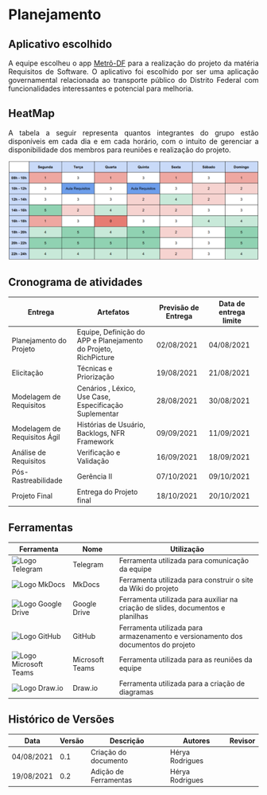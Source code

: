# Planejamento

## Aplicativo escolhido
<p align="justify"> A equipe escolheu o app <a href="https://play.google.com/store/apps/details?id=br.gov.df.metroapp">Metrô-DF</a> para a realização do projeto da matéria Requisitos de Software. O aplicativo foi escolhido por ser uma aplicação governamental relacionada ao transporte público do Distrito Federal com funcionalidades interessantes e potencial para melhoria.</p>

## HeatMap
<p align="justify"> A tabela a seguir representa quantos integrantes do grupo estão disponíveis em cada dia e em cada horário, com o intuito de gerenciar a disponibilidade dos membros para reuniões e realização do projeto.</p>

<img alt = "HeatMap" src="../../imagens/heatmap.png"/>

## Cronograma de atividades

| Entrega                       | Artefatos     |Previsão de Entrega | Data de entrega limite |
| ------------------------------| ---------     | ------------------ | ---------------------- |
| Planejamento do Projeto       | Equipe, Definição do APP e Planejamento do Projeto, RichPicture  |02/08/2021          | 04/08/2021             |
| Elicitação                    | Técnicas e Priorização |19/08/2021          | 21/08/2021             |
| Modelagem de Requisitos       |Cenários , Léxico, Use Case, Especificação Suplementar |28/08/2021          | 30/08/2021             |
| Modelagem de Requisitos Ágil  | Histórias de Usuário, Backlogs, NFR Framework |09/09/2021          | 11/09/2021             |
| Análise de Requisitos         | Verificação e Validação |16/09/2021          | 18/09/2021             |
| Pós-Rastreabilidade           | Gerência II |07/10/2021          | 09/10/2021             |
| Projeto Final                 | Entrega do Projeto final |18/10/2021          | 20/10/2021             |

## Ferramentas

| Ferramenta| Nome | Utilização |
| ----------| ---- | ---------- |
|<img alt = "Logo Telegram" src="https://logodownload.org/wp-content/uploads/2017/11/telegram-logo.png"  width = "100"/>| Telegram | Ferramenta utilizada para comunicação da equipe |
|<img alt = "Logo MkDocs" src="https://d33wubrfki0l68.cloudfront.net/e43d6fce615884aa5a3427f0ee46d1a3b8a0c7d2/6c3a5/assets/images/tool-icons/mkdocs.png"  width = "100"/>| MkDocs | Ferramenta utilizada para construir o site da Wiki do projeto|
|<img alt = "Logo Google Drive" src="https://upload.wikimedia.org/wikipedia/commons/d/da/Google_Drive_logo.png"  width = "100"/>| Google Drive | Ferramenta utilizada para auxiliar na criação de slides, documentos e planilhas |
|<img alt = "Logo GitHub" src="https://github.githubassets.com/images/modules/logos_page/GitHub-Mark.png"  width = "150"/>| GitHub | Ferramenta utilizada para armazenamento e versionamento dos documentos do projeto |
|<img alt = "Logo Microsoft Teams" src="https://upload.wikimedia.org/wikipedia/commons/thumb/c/c9/Microsoft_Office_Teams_%282018%E2%80%93present%29.svg/1200px-Microsoft_Office_Teams_%282018%E2%80%93present%29.svg.png"  width = "100"/>| Microsoft Teams | Ferramenta utilizada para as reuniões da equipe |
|<img alt = "Logo Draw.io" src="https://images.sftcdn.net/images/t_app-logo-xl,f_auto/p/80432565-d0ca-41a2-8a1d-b57fd53497c4/46033790/draw-io-gidq2wpM.jpg"  width = "100"/>| Draw.io | Ferramenta utilizada para a criação de diagramas |

## Histórico de Versões

| Data       | Versão | Descrição                                     | Autores          | Revisor          |
| ---------- | ------ | --------------------------------------------- | ---------------- | ---------------- |
| 04/08/2021 | 0.1    | Criação do documento                          | Hérya Rodrigues  |                  |
| 19/08/2021 | 0.2    | Adição de Ferramentas                         | Hérya Rodrigues  |                  |